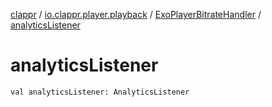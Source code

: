 [clappr](../../index.md) / [io.clappr.player.playback](../index.md) / [ExoPlayerBitrateHandler](index.md) / [analyticsListener](./analytics-listener.md)

# analyticsListener

`val analyticsListener: AnalyticsListener`